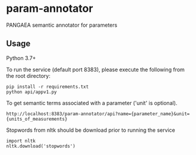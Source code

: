 # param-annotator
PANGAEA semantic annotator for parameters

## Usage
Python 3.7+

To run the service (default port 8383), please execute the following from the root directory:

```
pip install -r requirements.txt
python api/appv1.py
```

To get semantic terms associated with a parameter ('unit' is optional).
```
http://localhost:8383/param-annotator/api?name={parameter_name}&unit={units_of_measurements}
```

Stopwords from nltk should be download prior to running the service
```
import nltk
nltk.download('stopwords')
```

